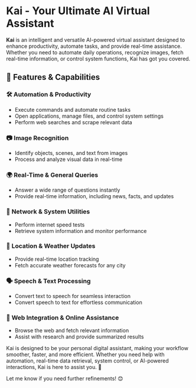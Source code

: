 # Kai - Your Ultimate AI Virtual Assistant  

**Kai** is an intelligent and versatile AI-powered virtual assistant designed to enhance productivity, automate tasks, and provide real-time assistance. Whether you need to automate daily operations, recognize images, fetch real-time information, or control system functions, Kai has got you covered.  

## 🔹 Features & Capabilities  

### 🛠️ **Automation & Productivity**  
- Execute commands and automate routine tasks  
- Open applications, manage files, and control system settings  
- Perform web searches and scrape relevant data  

### 📷 **Image Recognition**  
- Identify objects, scenes, and text from images  
- Process and analyze visual data in real-time  

### 🌍 **Real-Time & General Queries**  
- Answer a wide range of questions instantly  
- Provide real-time information, including news, facts, and updates  

### 🚀 **Network & System Utilities**  
- Perform internet speed tests  
- Retrieve system information and monitor performance  

### 📍 **Location & Weather Updates**  
- Provide real-time location tracking  
- Fetch accurate weather forecasts for any city  

### 🗣️ **Speech & Text Processing**  
- Convert text to speech for seamless interaction  
- Convert speech to text for effortless communication  

### 🔗 **Web Integration & Online Assistance**  
- Browse the web and fetch relevant information  
- Assist with research and provide summarized results  

Kai is designed to be your personal digital assistant, making your workflow smoother, faster, and more efficient. Whether you need help with automation, real-time data retrieval, system control, or AI-powered interactions, Kai is here to assist you. 🚀  

Let me know if you need further refinements! 😊
